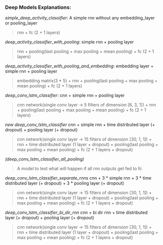 ### Deep Models Explanations: 
*simple_deep_activity_classifier*: A simple rnn without any embedding_layer or pooling_layer
> rnn + fc (2 + 1 layers) 

*deep_activity_classifier_with_pooling*: simple rnn + pooling layer
> rnn + pooling(last pooling + max pooling + mean pooling) + fc (2 + 1 layers) 

*deep_activity_classifier_with_pooling_and_embedding*: embedding layer + simple rnn + pooling layer
> embedding matrix(3 * 5) + rnn + pooling(last pooling + max pooling + mean pooling) + fc (2 + 1 layers)

*deep_conv_lstm_classifier*: cnn + simple rnn + pooling layer
> cnn network(single conv layer -> 5 filters of dimension [6, 3, 1]) + rnn + pooling(last pooling + max pooling + mean pooling) + fc (2 + 1 layers)

*new deep_conv_lstm_classifier* cnn + simple rnn + time distributed layer (+ dropout) + pooling layer (+ dropout)
> cnn network(single conv layer -> 15 filters of dimension [30, 1, 1]) + rnn + time distributed layer (1 layer + dropout) + pooling(last pooling + max pooling + mean pooling) + fc (2 + 1 layers + dropout)

*(deep_conv_lstm_classifier_all_pooling)*
> A model to test what will happen if all rnn outputs get fed to fc

*deep_conv_lstm_classifier_separate_rnns* cnn + 3 * simple rnn + 3 * time distributed layer (+ dropout) + 3 * pooling layer (+ dropout)
> cnn network(single conv layer -> 15 filters of dimension [30, 1, 1]) + rnn + time distributed layer (1 layer + dropout) + pooling(last pooling + max pooling + mean pooling) + fc (2 + 1 layers + dropout)

*deep_conv_lstm_classifier_bi_dir_rnn* cnn + bi dir rnn + time distributed layer (+ dropout) + pooling layer (+ dropout)
> cnn network(single conv layer -> 15 filters of dimension [30, 1, 1]) + rnn + time distributed layer (1 layer + dropout) + pooling(last pooling + max pooling + mean pooling) + fc (2 + 1 layers + dropout)


